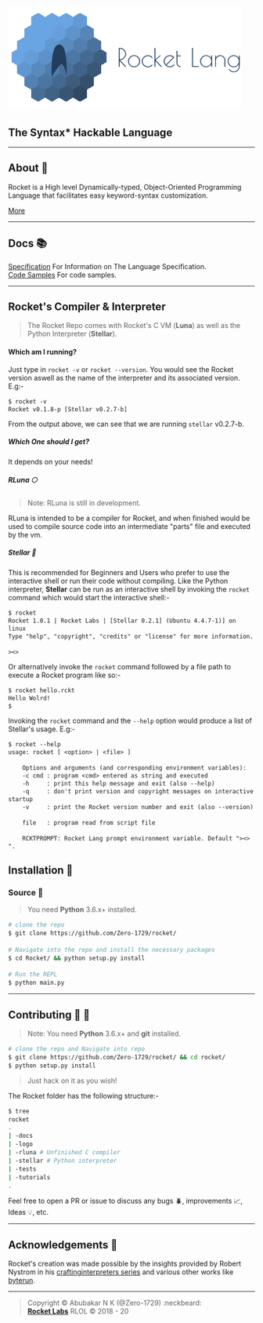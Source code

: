 # ![](logo/logo-full-with-text-large.png)

## The Syntax* Hackable Language

---

## About :book:

Rocket is a High level Dynamically-typed, Object-Oriented Programming Language that facilitates easy keyword-syntax customization.


[More](docs/About.md)

---

## Docs :books:
[Specification](docs/Specification.md) For Information on The Language Specification.<br>
[Code Samples](https://github.com/Zero-1729/rocket/tree/master/code%20samples) For code samples.

---

## Rocket's Compiler & Interpreter

> The Rocket Repo comes with Rocket's C VM (**Luna**) as well as the Python Interpreter (**Stellar**).

#### Which am I running?

Just type in `rocket -v` or `rocket --version`. You would see the Rocket version aswell as the name of the interpreter and its associated version. E.g:-

```
$ rocket -v
Rocket v0.1.8-p [Stellar v0.2.7-b]
```

From the output above, we can see that we are running `stellar` v0.2.7-b.

##### Which One should I get?

It depends on your needs!

##### RLuna :full_moon:

> Note: RLuna is still in development.

RLuna is intended to be a compiler for Rocket, and when finished would be used to compile source code into an intermediate "parts" file and executed by the vm.

##### Stellar :dizzy:

This is recommended for Beginners and Users who prefer to use the interactive shell or run their code without compiling. Like the Python interpreter, **Stellar** can be run as an interactive shell by invoking the `rocket` command which would start the interactive shell:-

```
$ rocket
Rocket 1.0.1 | Rocket Labs | [Stellar 0.2.1] (Ubuntu 4.4.7-1)] on linux
Type "help", "copyright", "credits" or "license" for more information.

><>
```

Or alternatively invoke the `rocket` command followed by a file path to execute a Rocket program like so:-

```
$ rocket hello.rckt
Hello Wolrd!
$
```

Invoking the `rocket` command and the `--help` option would produce a list of Stellar's usage. E.g:-

```
$ rocket --help
usage: rocket [ <option> | <file> ]

    Options and arguments (and corresponding environment variables):
    -c cmd : program <cmd> entered as string and executed
    -h     : print this help message and exit (also --help)
    -q     : don't print version and copyright messages on interactive startup
    -v     : print the Rocket version number and exit (also --version)

    file   : program read from script file

    RCKTPROMPT: Rocket Lang prompt environment variable. Default "><> ".
```

## Installation :floppy_disk:

### Source :scroll:

> You need **Python** 3.6.x+ installed.

```sh
# clone the repo
$ git clone https://github.com/Zero-1729/rocket/

# Navigate into the repo and install the necessary packages
$ cd Rocket/ && python setup.py install

# Run the REPL
$ python main.py
```

---

## Contributing :busts_in_silhouette: :wrench:

> Note: You need **Python** 3.6.x+ and **git** installed.<br>

```sh
# clone the repo and Navigate into repo
$ git clone https://github.com/Zero-1729/rocket/ && cd rocket/
$ python setup.py install
```

> Just hack on it as you wish!

The Rocket folder has the following structure:-

```sh
$ tree
rocket
.
| -docs
| -logo
| -rluna # Unfinished C compiler
| -stellar # Python interpreter
| -tests
| -tutorials
.
```

Feel free to open a PR or issue to discuss any bugs :beetle:, improvements :chart_with_upwards_trend:, Ideas :bulb:, etc.

---

## Acknowledgements :pushpin:


Rocket's creation was made possible by the insights provided by Robert Nystrom in his [craftinginterpreters series](https://github.com/munificent/craftinginterpreters) and various other works like [byterun](https://github.com/nedbat/byterun).

---

> Copyright &copy; Abubakar N K (@Zero-1729) :neckbeard:<br>
[**Rocket Labs**](https://github.com/Zero-1729) RLOL &copy; 2018 - 20
